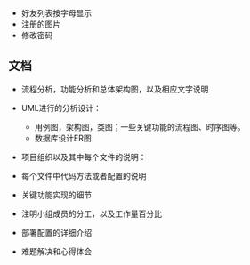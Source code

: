 
- 好友列表按字母显示
- 注册的图片
- 修改密码


## 文档

- 流程分析，功能分析和总体架构图，以及相应文字说明
- UML进行的分析设计：
    - 用例图，架构图，类图；一些关键功能的流程图、时序图等。
    - 数据库设计ER图

- 项目组织以及其中每个文件的说明：
- 每个文件中代码方法或者配置的说明
- 关键功能实现的细节
- 注明小组成员的分工，以及工作量百分比
- 部署配置的详细介绍
- 难题解决和心得体会

